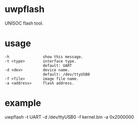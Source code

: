 # uwpflash
UNISOC flash tool.

# usage
```
-h               show this message.
-t <type>        interface type.
				 default: UART
-d <dev>         device name.
				 default: /dev/ttyUSB0
-f <file>        image file name.
-a <address>     flash address.
```
# example

uwpflash -t UART -d /dev/ttyUSB0 -f kernel.bin -a 0x2000000
